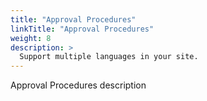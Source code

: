 ```yaml
---
title: "Approval Procedures"
linkTitle: "Approval Procedures"
weight: 8
description: >
  Support multiple languages in your site.
---
```


Approval Procedures description
